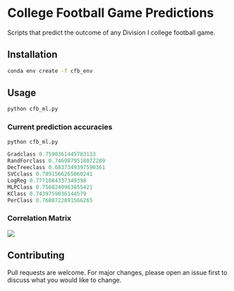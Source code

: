 # College Football Game Predictions

Scripts that predict the outcome of any Division I college football game.

## Installation
```bash
conda env create -f cfb_env
```

## Usage

```python
python cfb_ml.py
```
### Current prediction accuracies
```python
python cfb_ml.py

Gradclass 0.7590361445783133
RandForclass 0.7469879518072289
DecTreeclass 0.6837349397590361
SVCclass 0.7891566265060241
LogReg 0.7771084337349398
MLPClass 0.7560240963855421
KClass 0.7439759036144579
PerClass 0.7680722891566265
```
### Correlation Matrix
![](https://github.com/bszek213/college_football_machine_learning/blob/master/correlations.png)

## Contributing
Pull requests are welcome. For major changes, please open an issue first to discuss what you would like to change.